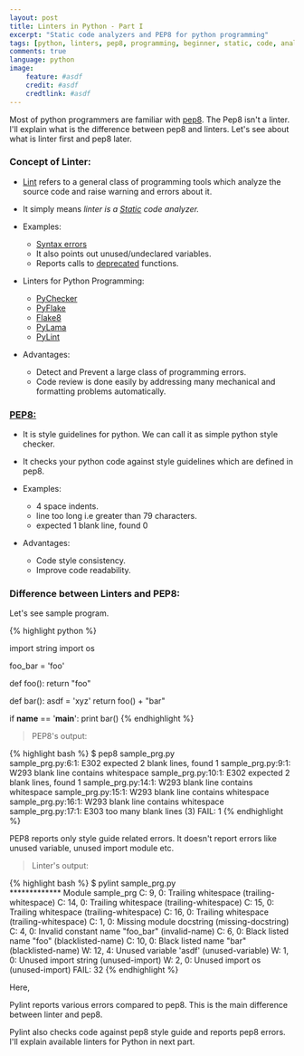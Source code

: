 ```yaml
---
layout: post
title: Linters in Python - Part I
excerpt: "Static code analyzers and PEP8 for python programming"
tags: [python, linters, pep8, programming, beginner, static, code, analyzer]
comments: true
language: python
image:
    feature: #asdf
    credit: #asdf
    credtlink: #asdf
---
```


Most of python programmers are familiar with [pep8](https://www.python.org/dev/peps/pep-0008/).
The Pep8 isn't a linter. I'll explain what is the difference between pep8 and linters.
Let's see about what is linter first and pep8 later.

### Concept of Linter:

*  [Lint](http://en.wikipedia.org/wiki/Lint_%28software%29) refers to a general class of programming tools which
analyze the source code and raise warning and errors about it.
*  It simply means *linter is a [Static](http://en.wikipedia.org/wiki/Static_program_analysis) code analyzer.*
*  Examples:
   *  [Syntax errors](https://docs.python.org/2/tutorial/errors.html)
   *  It also points out unused/undeclared variables.
   *  Reports calls to [deprecated](http://en.wikipedia.org/wiki/Deprecation) functions.

*  Linters for Python Programming:
   *  [PyChecker](http://pychecker.sourceforge.net/)
   *  [PyFlake](https://pypi.python.org/pypi/pyflakes)
   *  [Flake8](https://pypi.python.org/pypi/flake8)
   *  [PyLama](https://github.com/klen/pylama)
   *  [PyLint](http://www.pylint.org/)

*  Advantages:
   *  Detect and Prevent a large class of programming errors.
   *  Code review is done easily by addressing many mechanical and formatting problems automatically.

### [PEP8:](https://www.python.org/dev/peps/pep-0008/)

*  It is style guidelines for python. We can call it as simple python style checker.
*  It checks your python code against style guidelines which are defined in pep8.
*  Examples:
   *  4 space indents.
   *  line too long i.e greater than 79 characters.
   *  expected 1 blank line, found 0

*  Advantages:
   * Code style consistency.
   * Improve code readability.

### Difference between Linters and PEP8:

Let's see sample program.

{% highlight python %}

import string
import os



foo_bar = 'foo'

def foo():
    return "foo"
  
def bar():
    asdf = 'xyz'
    return foo() + "bar"
     

if __name__ == '__main__':
    print bar()
{% endhighlight %}

> PEP8's output:

{% highlight bash %}
$ pep8 sample_prg.py                                   
sample_prg.py:6:1: E302 expected 2 blank lines, found 1
sample_prg.py:9:1: W293 blank line contains whitespace
sample_prg.py:10:1: E302 expected 2 blank lines, found 1
sample_prg.py:14:1: W293 blank line contains whitespace
sample_prg.py:15:1: W293 blank line contains whitespace
sample_prg.py:16:1: W293 blank line contains whitespace
sample_prg.py:17:1: E303 too many blank lines (3)
FAIL: 1
{% endhighlight %}

PEP8 reports only style guide related errors.
It doesn't report errors like unused variable, unused import module etc.

> Linter's output:

{% highlight bash %}
$ pylint sample_prg.py                            
************* Module sample_prg
C:  9, 0: Trailing whitespace (trailing-whitespace)
C: 14, 0: Trailing whitespace (trailing-whitespace)
C: 15, 0: Trailing whitespace (trailing-whitespace)
C: 16, 0: Trailing whitespace (trailing-whitespace)
C:  1, 0: Missing module docstring (missing-docstring)
C:  4, 0: Invalid constant name "foo_bar" (invalid-name)
C:  6, 0: Black listed name "foo" (blacklisted-name)
C: 10, 0: Black listed name "bar" (blacklisted-name)
W: 12, 4: Unused variable 'asdf' (unused-variable)
W:  1, 0: Unused import string (unused-import)
W:  2, 0: Unused import os (unused-import)
FAIL: 32
{% endhighlight %}

Here,


  Pylint reports various errors compared to pep8.
This is the main difference between linter and pep8.


Pylint also checks code against pep8 style guide and reports pep8 errors.
I'll explain available linters for Python in next part.

